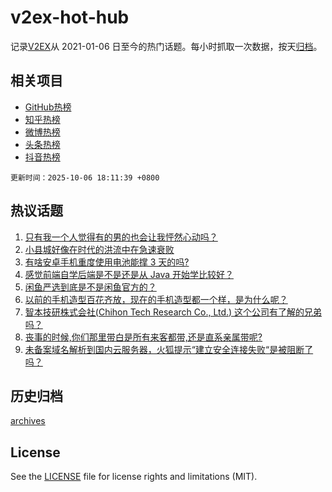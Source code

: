 # v2ex-hot-hub

 记录[V2EX](https://www.v2ex.com/)从 2021-01-06 日至今的热门话题。每小时抓取一次数据，按天[归档](archives)。
 
 ## 相关项目

- [GitHub热榜](https://github.com/snaildev/github-hot-hub)
- [知乎热榜](https://github.com/snaildev/zhihu-hot-hub)
- [微博热榜](https://github.com/snaildev/weibo-hot-hub)
- [头条热榜](https://github.com/snaildev/toutiao-hot-hub)
- [抖音热榜](https://github.com/snaildev/douyin-hot-hub)


 `更新时间：2025-10-06 18:11:39 +0800`

## 热议话题

1. [只有我一个人觉得有的男的也会让我怦然心动吗？](https://www.v2ex.com/t/1163443)
1. [小县城好像在时代的洪流中在急速衰败](https://www.v2ex.com/t/1163479)
1. [有啥安卓手机重度使用电池能撑 3 天的吗?](https://www.v2ex.com/t/1163475)
1. [感觉前端自学后端是不是还是从 Java 开始学比较好？](https://www.v2ex.com/t/1163440)
1. [闲鱼严选到底是不是闲鱼官方的？](https://www.v2ex.com/t/1163461)
1. [以前的手机造型百花齐放，现在的手机造型都一个样，是为什么呢？](https://www.v2ex.com/t/1163442)
1. [智本技研株式会社(Chihon Tech Research Co., Ltd.) 这个公司有了解的兄弟吗？](https://www.v2ex.com/t/1163451)
1. [丧事的时候,你们那里带白是所有来客都带,还是直系亲属带呢?](https://www.v2ex.com/t/1163439)
1. [未备案域名解析到国内云服务器，火狐提示“建立安全连接失败“是被阻断了吗？](https://www.v2ex.com/t/1163455)

## 历史归档

[archives](archives)

## License

See the [LICENSE](LICENSE) file for license rights and limitations (MIT).
